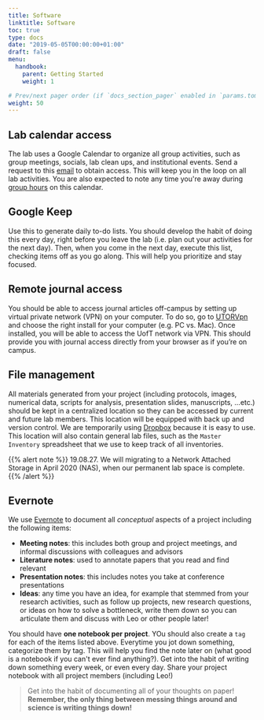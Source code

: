 ```yaml
---
title: Software
linktitle: Software
toc: true
type: docs
date: "2019-05-05T00:00:00+01:00"
draft: false
menu: 
  handbook:
    parent: Getting Started
    weight: 1

# Prev/next pager order (if `docs_section_pager` enabled in `params.toml`)
weight: 50
---
```



## Lab calendar access

The lab uses a Google Calendar to organize all group activities, such as group meetings, socials, lab clean ups, and institutional events. Send a request to this [email](lytchoulab@gmail.com) to obtain access. This will keep you in the loop on all lab activities. You are also expected to note any time you're away during [group hours](/handbook/hours#grouphours) on this calendar.

## Google Keep

Use this to generate daily to-do lists. You should develop the habit of doing this every day, right before you leave the lab (i.e. plan out your activities for the next day). Then, when you come in the next day, execute this list, checking items off as you go along. This will help you prioritize and stay focused.

## Remote journal access

You should be able to access journal articles off-campus by setting up virtual private network (VPN) on your computer. To do so, go to [UTORVpn](http://vpn.utoronto.ca/) and choose the right install for your computer (e.g. PC vs. Mac). Once installed, you will be able to access the UofT network via VPN. This should provide you with journal access directly from your browser as if you’re on campus.

## File management

All materials generated from your project (including protocols, images, numerical data, scripts for analysis, presentation slides, manuscripts, ...etc.) should be kept in a centralized location so they can be accessed by current and future lab members. This location will be equipped with back up and version control. We are temporarily using [Dropbox](https://www.dropbox.com/h) because it is easy to use. This location will also contain general lab files, such as the `Master Inventory` spreadsheet that we use to keep track of all inventories.

{{% alert note %}}
19.08.27. We will migrating to a Network Attached Storage in April 2020 (NAS), when our permanent lab space is complete.
{{% /alert %}}


## Evernote

We use [Evernote](https://evernote.com/) to document all *conceptual* aspects of a project including the following items:

- **Meeting notes**: this includes both group and project meetings, and informal discussions with colleagues and advisors
- **Literature notes**: used to annotate papers that you read and find relevant
- **Presentation notes**: this includes notes you take at conference presentations
- **Ideas**: any time you have an idea, for example that stemmed from your research activities, such as follow up projects, new research questions, or ideas on how to solve a bottleneck, write them down so you can articulate them and discuss with Leo or other people later!

You should have **one notebook per project**. YOu should also create a `tag` for each of the items listed above. Everytime you jot down something, categorize them by tag. This will help you find the note later on (what good is a notebook if you can't ever find anything?). Get into the habit of writing down something every week, or even every day. Share your project notebook with all project members (including Leo!)

> Get into the habit of documenting all of your thoughts on paper! **Remember, the only thing between messing things around and science is writing things down!**

